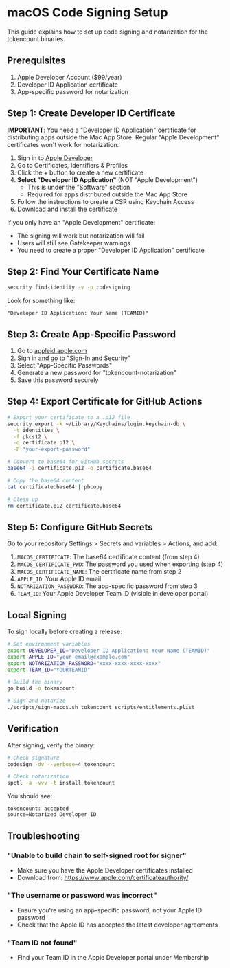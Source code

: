 # macOS Code Signing Setup

This guide explains how to set up code signing and notarization for the tokencount binaries.

## Prerequisites

1. Apple Developer Account ($99/year)
2. Developer ID Application certificate
3. App-specific password for notarization

## Step 1: Create Developer ID Certificate

**IMPORTANT**: You need a "Developer ID Application" certificate for distributing apps outside the Mac App Store. Regular "Apple Development" certificates won't work for notarization.

1. Sign in to [Apple Developer](https://developer.apple.com)
2. Go to Certificates, Identifiers & Profiles
3. Click the + button to create a new certificate
4. **Select "Developer ID Application"** (NOT "Apple Development")
   - This is under the "Software" section
   - Required for apps distributed outside the Mac App Store
5. Follow the instructions to create a CSR using Keychain Access
6. Download and install the certificate

If you only have an "Apple Development" certificate:
- The signing will work but notarization will fail
- Users will still see Gatekeeper warnings
- You need to create a proper "Developer ID Application" certificate

## Step 2: Find Your Certificate Name

```bash
security find-identity -v -p codesigning
```

Look for something like:
```
"Developer ID Application: Your Name (TEAMID)"
```

## Step 3: Create App-Specific Password

1. Go to [appleid.apple.com](https://appleid.apple.com)
2. Sign in and go to "Sign-In and Security"
3. Select "App-Specific Passwords"
4. Generate a new password for "tokencount-notarization"
5. Save this password securely

## Step 4: Export Certificate for GitHub Actions

```bash
# Export your certificate to a .p12 file
security export -k ~/Library/Keychains/login.keychain-db \
  -t identities \
  -f pkcs12 \
  -o certificate.p12 \
  -P "your-export-password"

# Convert to base64 for GitHub secrets
base64 -i certificate.p12 -o certificate.base64

# Copy the base64 content
cat certificate.base64 | pbcopy

# Clean up
rm certificate.p12 certificate.base64
```

## Step 5: Configure GitHub Secrets

Go to your repository Settings > Secrets and variables > Actions, and add:

1. `MACOS_CERTIFICATE`: The base64 certificate content (from step 4)
2. `MACOS_CERTIFICATE_PWD`: The password you used when exporting (step 4)
3. `MACOS_CERTIFICATE_NAME`: The certificate name from step 2
4. `APPLE_ID`: Your Apple ID email
5. `NOTARIZATION_PASSWORD`: The app-specific password from step 3
6. `TEAM_ID`: Your Apple Developer Team ID (visible in developer portal)

## Local Signing

To sign locally before creating a release:

```bash
# Set environment variables
export DEVELOPER_ID="Developer ID Application: Your Name (TEAMID)"
export APPLE_ID="your-email@example.com"
export NOTARIZATION_PASSWORD="xxxx-xxxx-xxxx-xxxx"
export TEAM_ID="YOURTEAMID"

# Build the binary
go build -o tokencount

# Sign and notarize
./scripts/sign-macos.sh tokencount scripts/entitlements.plist
```

## Verification

After signing, verify the binary:

```bash
# Check signature
codesign -dv --verbose=4 tokencount

# Check notarization
spctl -a -vvv -t install tokencount
```

You should see:
```
tokencount: accepted
source=Notarized Developer ID
```

## Troubleshooting

### "Unable to build chain to self-signed root for signer"
- Make sure you have the Apple Developer certificates installed
- Download from: https://www.apple.com/certificateauthority/

### "The username or password was incorrect"
- Ensure you're using an app-specific password, not your Apple ID password
- Check that the Apple ID has accepted the latest developer agreements

### "Team ID not found"
- Find your Team ID in the Apple Developer portal under Membership